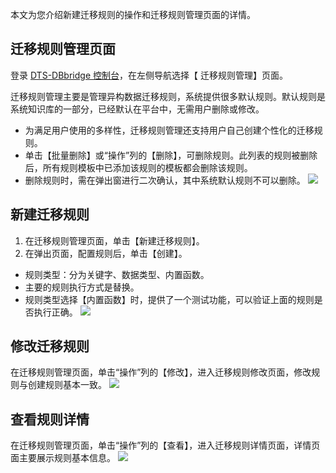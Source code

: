 本文为您介绍新建迁移规则的操作和迁移规则管理页面的详情。

## 迁移规则管理页面 
登录 [DTS-DBbridge 控制台](https://cloud.tencent.com/document/product/571/45866#.E6.AD.A5.E9.AA.A4.E4.B8.80.EF.BC.9A.E7.99.BB.E5.BD.95.E6.8E.A7.E5.88.B6.E5.8F.B0)，在左侧导航选择【 迁移规则管理】页面。

迁移规则管理主要是管理异构数据迁移规则，系统提供很多默认规则。默认规则是系统知识库的一部分，已经默认在平台中，无需用户删除或修改。
- 为满足用户使用的多样性，迁移规则管理还支持用户自己创建个性化的迁移规则。
- 单击【批量删除】或“操作”列的【删除】，可删除规则。此列表的规则被删除后，所有规则模板中已添加该规则的模板都会删除该规则。
- 删除规则时，需在弹出窗进行二次确认，其中系统默认规则不可以删除。
![](http://faguo.027cgb.com/632590/DTS-DBbridge/Rule/pic1.png)

## 新建迁移规则
1. 在迁移规则管理页面，单击【新建迁移规则】。
2. 在弹出页面，配置规则后，单击【创建】。
 - 规则类型：分为关键字、数据类型、内置函数。
 - 主要的规则执行方式是替换。
 - 规则类型选择【内置函数】时，提供了一个测试功能，可以验证上面的规则是否执行正确。
![](http://faguo.027cgb.com/632590/DTS-DBbridge/Rule/pic2.png)

## 修改迁移规则
在迁移规则管理页面，单击“操作”列的【修改】，进入迁移规则修改页面，修改规则与创建规则基本一致。
![](http://faguo.027cgb.com/632590/DTS-DBbridge/Rule/pic3.png)

## 查看规则详情
在迁移规则管理页面，单击“操作”列的【查看】，进入迁移规则详情页面，详情页面主要展示规则基本信息。
![](http://faguo.027cgb.com/632590/DTS-DBbridge/Rule/pic4.png)

